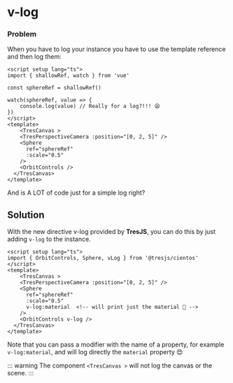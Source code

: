 # v-log

### Problem

When you have to log your instance you have to use the template reference and then log them:

```vue{3}
<script setup lang="ts">
import { shallowRef, watch } from 'vue'

const sphereRef = shallowRef()

watch(sphereRef, value => {
    console.log(value) // Really for a log?!!! 😫
})
</script>
<template>
    <TresCanvas >
    <TresPerspectiveCamera :position="[0, 2, 5]" />
    <Sphere
      ref="sphereRef"
      :scale="0.5"
    />
    <OrbitControls />
  </TresCanvas>
</template>
```

And is A LOT of code just for a simple log right?

## Solution

With the new directive v-log provided by **TresJS**, you can do this by just adding `v-log` to the instance.

```vue{3}
<script setup lang="ts">
import { OrbitControls, Sphere, vLog } from '@tresjs/cientos'
</script>
<template>
    <TresCanvas >
    <TresPerspectiveCamera :position="[0, 2, 5]" />
    <Sphere
      ref="sphereRef"
      :scale="0.5"
      v-log:material  <!-- will print just the material 🎉 -->
    />
    <OrbitControls v-log />
  </TresCanvas>
</template>
```

Note that you can pass a modifier with the name of a property, for example `v-log:material`, and will log directly the `material` property 😍

::: warning
The component `<TresCanvas >` will not log the canvas or the scene.
:::
